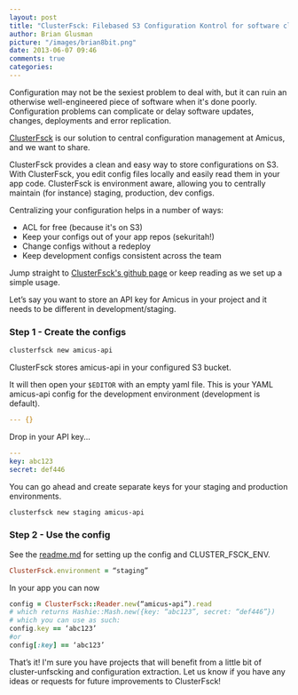 ```yaml
---
layout: post
title: "ClusterFsck: Filebased S3 Configuration Kontrol for software clusters"
author: Brian Glusman
picture: "/images/brian8bit.png"
date: 2013-06-07 09:46
comments: true
categories:
---
```


Configuration may not be the sexiest problem to deal with, but it can ruin an otherwise well-engineered piece of software when it's done poorly. Configuration problems can complicate or delay software updates, changes, deployments and error replication.

[ClusterFsck](https://github.com/amicus/clusterfsck) is our solution to central configuration management at Amicus, and we want to share.

<!--more-->

ClusterFsck provides a clean and easy way to store configurations on S3. With ClusterFsck, you edit config files locally and easily read them in your app code.  ClusterFsck is environment aware, allowing you to centrally maintain (for instance) staging, production, dev configs.

Centralizing your configuration helps in a number of ways:

* ACL for free (because it's on S3)
* Keep your configs out of your app repos (sekuritah!)
* Change configs without a redeploy
* Keep development configs consistent across the team

Jump straight to [ClusterFsck's github page](https://github.com/amicus/clusterfsck) or keep reading as we set up a simple usage.

Let’s say you want to store an API key for Amicus in your project and it needs to be different in development/staging.

### Step 1 - Create the configs
```bash
clusterfsck new amicus-api
```

ClusterFsck stores amicus-api in your configured S3 bucket.

It will then open your `$EDITOR` with an empty yaml file. This is your YAML amicus-api config for the development environment (development is default).

```yaml
--- {}
```
Drop in your API key...
```yaml
---
key: abc123
secret: def446
```
You can go ahead and create separate keys for your staging and production environments.
```bash
clusterfsck new staging amicus-api
```

### Step 2 - Use the config

See the [readme.md](https://github.com/Amicus/clusterfsck/blob/master/README.md) for setting up the config and CLUSTER_FSCK_ENV.
```ruby
ClusterFsck.environment = “staging”
```
In your app you can now
```ruby
config = ClusterFsck::Reader.new(“amicus-api”).read
# which returns Hashie::Mash.new({key: “abc123”, secret: “def446”})
# which you can use as such:
config.key == ‘abc123’
#or
config[:key] == ‘abc123’
```

That’s it! I'm sure you have projects that will benefit from a little bit of cluster-unfscking and configuration extraction. Let us know if you have any ideas or requests for future improvements to ClusterFsck!

